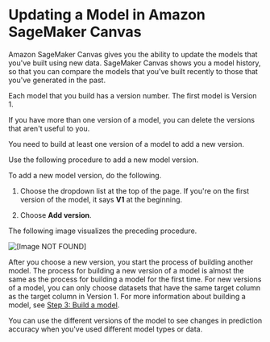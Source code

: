 # Updating a Model in Amazon SageMaker Canvas<a name="canvas-update-model"></a>

Amazon SageMaker Canvas gives you the ability to update the models that you've built using new data\. SageMaker Canvas shows you a model history, so that you can compare the models that you've built recently to those that you've generated in the past\.

Each model that you build has a version number\. The first model is Version 1\.

If you have more than one version of a model, you can delete the versions that aren't useful to you\.

You need to build at least one version of a model to add a new version\.

Use the following procedure to add a new model version\.

To add a new model version, do the following\.

1. Choose the dropdown list at the top of the page\. If you're on the first version of the model, it says **V1** at the beginning\.

1. Choose **Add version**\.

The following image visualizes the preceding procedure\.

![\[Image NOT FOUND\]](http://docs.aws.amazon.com/sagemaker/latest/dg/images/studio/canvas/canvas-update-model.png)

After you choose a new version, you start the process of building another model\. The process for building a new version of a model is almost the same as the process for building a model for the first time\. For new versions of a model, you can only choose datasets that have the same target column as the target column in Version 1\. For more information about building a model, see [Step 3: Build a model](canvas-getting-started.md#getting-started-step3)\.

You can use the different versions of the model to see changes in prediction accuracy when you've used different model types or data\.